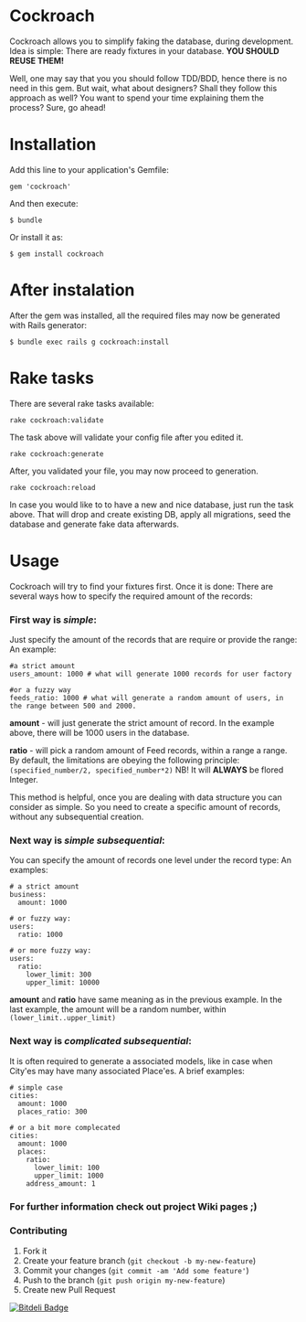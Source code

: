 # Cockroach

Cockroach allows you to simplify faking the database, during development. Idea is simple:
There are ready fixtures in your database. **YOU SHOULD REUSE THEM!**

Well, one may say that you you should follow TDD/BDD, hence there is no need in this gem.
But wait, what about designers? Shall they follow this approach as well? You want to spend your time
explaining them the process? Sure, go ahead!

# Installation

Add this line to your application's Gemfile:

    gem 'cockroach'

And then execute:

    $ bundle

Or install it as:

    $ gem install cockroach

# After instalation

After the gem was installed, all the required files may now be generated with Rails generator:

    $ bundle exec rails g cockroach:install

# Rake tasks

There are several rake tasks available:

    rake cockroach:validate

The task above will validate your config file after you edited it.

    rake cockroach:generate

After, you validated your file, you may now proceed to generation.

    rake cockroach:reload

In case you would like to to have a new and nice database, just run the task above.
That will drop and create existing DB, apply all migrations, seed the database and generate fake data afterwards.

# Usage

Cockroach will try to find your fixtures first. Once it is done:
There are several ways how to specify the required amount of the records:

### First way is *simple*:

Just specify the amount of the records that are require or provide the range:
An example:

    #a strict amount
    users_amount: 1000 # what will generate 1000 records for user factory

    #or a fuzzy way
    feeds_ratio: 1000 # what will generate a random amount of users, in the range between 500 and 2000.

**amount** - will just generate the strict amount of record. In the example above,
           there will be 1000 users in the database.

**ratio**  - will pick a random amount of Feed records, within a range a range.
             By default, the limitations are obeying the following principle:
             `(specified_number/2, specified_number*2)`
             NB! It will **ALWAYS** be flored Integer.

This method is helpful, once you are dealing with data structure you can consider as simple.
So you need to create a specific amount of records, without any subsequential creation.

### Next way is *simple subsequential*:

You can specify the amount of records one level under the record type:
An examples:

    # a strict amount
    business:
      amount: 1000

    # or fuzzy way:
    users:
      ratio: 1000

    # or more fuzzy way:
    users:
      ratio:
        lower_limit: 300
        upper_limit: 10000

**amount** and **ratio** have same meaning as in the previous example.
In the last example, the amount will be a random number, within `(lower_limit..upper_limit)`

### Next way is *complicated subsequential*:

It is often required to generate a associated models, like in case when
City'es may have many associated Place'es.
A brief examples:

    # simple case
    cities:
      amount: 1000
      places_ratio: 300

    # or a bit more complecated
    cities:
      amount: 1000
      places:
        ratio:
          lower_limit: 100
          upper_limit: 1000
        address_amount: 1

### For further information check out project Wiki pages ;)

### Contributing

1. Fork it
2. Create your feature branch (`git checkout -b my-new-feature`)
3. Commit your changes (`git commit -am 'Add some feature'`)
4. Push to the branch (`git push origin my-new-feature`)
5. Create new Pull Request

[![Bitdeli Badge](https://d2weczhvl823v0.cloudfront.net/kot-begemot/cockroach/trend.png)](https://bitdeli.com/free "Bitdeli Badge")

